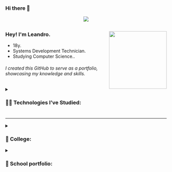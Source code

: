 ### Hi there 👋

<div align="center">
  <img src="https://user-images.githubusercontent.com/102531267/224816958-376cb141-9f93-4616-8bd7-2e62656cf608.png" />
</div>

## 
<img align="right" height="180" src="https://media1.giphy.com/media/MxZKME5mbgeXckKp14/giphy.gif?cid=ecf05e47imlfenvt68zskisn53kcf9aifd3ianpaxf9odae1&ep=v1_stickers_search&rid=giphy.gif&ct=s">

### Hey! I'm Leandro.

- 18y.
- Systems Development Technician.
- Studying Computer Science.. 
###### I created this GitHub to serve as a portfolio, showcasing my knowledge and skills.

<div>
<details>
  <summary><h3>🐱‍💻 Technologies I’ve Studied:</h3></summary><br>
<div>
  <img align="right" height="130em" src="https://github-readme-stats.vercel.app/api/top-langs/?username=y-leandro&layout=compact&langs_count=7&theme=tokyonight"/>
</div>

<div style="display : inline_block" align="left">
<img  align="center" height="25px" src="https://img.shields.io/badge/shell_script-%23121011.svg?style=for-the-badge&logo=gnu-bash&logoColor=white" alt="Shell Script">
<img  align="center" height="25px" src="https://img.shields.io/badge/javascript-%23323330.svg?style=for-the-badge&logo=javascript&logoColor=%23F7DF1E" alt="JavaScript">
<img  align="center" height="25px" src="https://img.shields.io/badge/java-%23ED8B00.svg?style=for-the-badge&logo=openjdk&logoColor=white" alt="Java">
<img  align="center" height="25px" src="https://img.shields.io/badge/html5-%23E34F26.svg?style=for-the-badge&logo=html5&logoColor=white" alt="HTML5">
<img  align="center" height="25px" src="https://img.shields.io/badge/css3-%231572B6.svg?style=for-the-badge&logo=css3&logoColor=white" alt="CSS3">
<img  align="center" height="25px" src="https://img.shields.io/badge/c++-%2300599C.svg?style=for-the-badge&logo=c%2B%2B&logoColor=white" alt="C++">
</div>
<div style="display : inline_block" align="left"><br>
<img  align="center" height="25px" src="https://img.shields.io/badge/Next-black?style=for-the-badge&logo=next.js&logoColor=white" alt="Next JS">
<img  align="center" height="25px" src="https://img.shields.io/badge/react-%2320232a.svg?style=for-the-badge&logo=react&logoColor=%2361DAFB" alt="React">
<img  align="center" height="25px" src="https://img.shields.io/badge/react_native-%2320232a.svg?style=for-the-badge&logo=react&logoColor=%2361DAFB" alt="React Native">
<img  align="center" height="25px" src="https://img.shields.io/badge/sqlite-%2307405e.svg?style=for-the-badge&logo=sqlite&logoColor=white" alt="SQLite">
<img  align="center" height="25px" src="https://img.shields.io/badge/postgres-%23316192.svg?style=for-the-badge&logo=postgresql&logoColor=white" alt="Postgres">
<img  align="center" height="25px" src="https://img.shields.io/badge/firebase-ffca28?style=for-the-badge&logo=firebase&logoColor=black" alt="firebase">
</div>

<div style="display : inline_block" align="left"><br>
<img  align="center" height="25px" src="https://img.shields.io/badge/figma-%23F24E1E.svg?style=for-the-badge&logo=figma&logoColor=white" alt="Figma">
<img  align="center" height="25px" src="https://img.shields.io/badge/NetBeansIDE-1B6AC6.svg?style=for-the-badge&logo=apache-netbeans-ide&logoColor=white" alt="NetBeans IDE">
<img  align="center" height="25px" src="https://img.shields.io/badge/Visual%20Studio%20Code-0078d7.svg?style=for-the-badge&logo=visual-studio-code&logoColor=white" alt="Visual Studio Code">
<img  align="center" height="25px" src="https://img.shields.io/badge/Android%20Studio-3DDC84.svg?style=for-the-badge&logo=android-studio&logoColor=white" alt="Android Studio">
</div>
</details>
</div>



###



-----------------------------------------------------------------------------------------------------------

<details>
  <summary><h3>💾 College:</h3></summary>
  
  #### 🔸 [A3 Primeiro semestre](https://github.com/JoaoHenriqueProg/A3-EmprestimoDeFerramentas)
  
</details>

<details>
  <summary><h3>💾 School portfolio:</h3></summary><br>


### 2º ANO 

> ##### 🔸 [SA. Projeto Academia](https://github.com/y-leandro/portfolio2/tree/main/SA%20-%20Contextualiza%C3%A7%C3%A3o)

> ##### 🔹 [Fundamentos de Design](https://github.com/y-leandro/portfolio2/tree/main/Fundamentos%20de%20Design)

> ##### 🔹 [Fundamentos de TI](https://github.com/y-leandro/portfolio2/tree/main/Fundamentos%20de%20TI)

> ##### 🔹 [Lógica Computacional](https://github.com/y-leandro/portfolio2/tree/main/L%C3%B3gica%20Computacional)

> ##### 🔹 [Fundamentos de Banco de Dados](https://github.com/y-leandro/portfolio2/tree/main/Banco%20de%20Dados)

> ##### 🔹 [Fundamentos de Rede](https://github.com/y-leandro/portfolio2/tree/main/Fundamentos%20de%20Rede)

### 3º ANO

> ##### 🔹 [Programação de Aplicativos](https://github.com/y-leandro/portfolio2/tree/main/Programa%C3%A7%C3%A3o%20de%20Aplicativos)

> ##### 🔹 [Banco de Dados](https://github.com/y-leandro/portfolio2/tree/main/banco%20de%20dados)

> ##### 🔹 [Modelagem de Sistema](https://github.com/y-leandro/portfolio2/tree/main/Modelagem%20de%20Sistema)

> ##### 🔸 [Gatomon](https://github.com/y-leandro/Gatomon)

> ##### 🔹 [Lógica com JavaScript](https://github.com/y-leandro/atvLogicaJS)

> ##### 🔹 [Site: Time 7](https://github.com/y-leandro/siteTime7)

> ##### 🔹 [Atividade Monitoria](https://github.com/y-leandro/AtvMonitoria)

> ##### 🔸 [Atividade 5 telas (React Native)](https://github.com/y-leandro/Atv_5_Telas)
</details>

